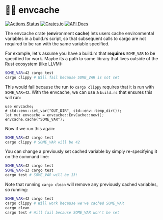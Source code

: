 # 🏴‍☠️ envcache

[![Actions Status](https://github.com/sheredom/envcache/workflows/Rust/badge.svg)](https://github.com/sheredom/envcache/actions)
[![Crates.io](https://img.shields.io/crates/v/envcache.svg)](https://crates.io/crates/envcache)
[![API Docs](https://docs.rs/envcache/badge.svg)](https://docs.rs/envcache)

The envcache crate (**env**ironment **cache**) lets users cache
environmental variables in a build.rs script, so that subsequent calls to
cargo are not required to be ran with the same variable specified.

For example, let's assume you have a build.rs that **requires** `SOME_VAR`
to be specified for work. Maybe its a path to some library that lives
outside of the Rust ecosystem (like LLVM):

```sh
SOME_VAR=42 cargo test
cargo clippy # Will fail because SOME_VAR is not set
```

This would fail because the run to `cargo clippy` requires that it is run
with `SOME_VAR=42`. With the envcache, we can use a `build.rs` that ensures
this will run:

```
use envcache;
# std::env::set_var("OUT_DIR", std::env::temp_dir());
let mut envcache = envcache::EnvCache::new();
envcache.cache("SOME_VAR");
```

Now if we run this again:

```sh
SOME_VAR=42 cargo test
cargo clippy # SOME_VAR will be 42
```

You can change a previously set cached variable by simply re-specifying it
on the command line:

```sh
SOME_VAR=42 cargo test
SOME_VAR=13 cargo test
cargo test # SOME_VAR will be 13!
```

Note that running `cargo clean` will remove any previously cached variables,
so running:

```sh
SOME_VAR=42 cargo test
cargo clippy # Will work because we've cached SOME_VAR
cargo clean
cargo test # Will fail because SOME_VAR won't be set
```
